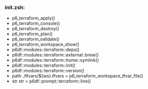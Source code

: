 ### init.zsh:
- p6_terraform_apply()
- p6_terraform_console()
- p6_terraform_destroy()
- p6_terraform_plan()
- p6_terraform_validate()
- p6_terraform_workspace_show()
- p6df::modules::terraform::deps()
- p6df::modules::terraform::external::brew()
- p6df::modules::terraform::home::symlink()
- p6df::modules::terraform::init()
- p6df::modules::terraform::version()
- path ./tfvars/${ws}.tfvars = p6_terraform_workspace_tfvar_file()
- str str = p6df::prompt::terraform::line()

